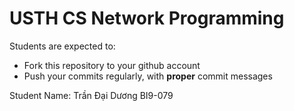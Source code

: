 USTH CS Network Programming
=====================================

Students are expected to:
* Fork this repository to your github account
* Push your commits regularly, with **proper** commit messages

Student Name: Trần Đại Dương BI9-079
